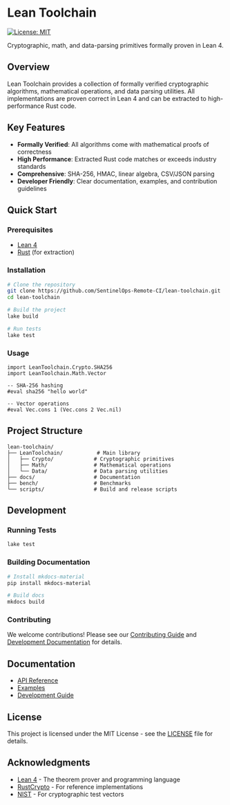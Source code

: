 # Lean Toolchain

[![License: MIT](https://img.shields.io/badge/License-MIT-yellow.svg)](https://opensource.org/licenses/MIT)

Cryptographic, math, and data-parsing primitives formally proven in Lean 4.

## Overview

Lean Toolchain provides a collection of formally verified cryptographic algorithms, mathematical operations, and data parsing utilities. All implementations are proven correct in Lean 4 and can be extracted to high-performance Rust code.

## Key Features

- **Formally Verified**: All algorithms come with mathematical proofs of correctness
- **High Performance**: Extracted Rust code matches or exceeds industry standards
- **Comprehensive**: SHA-256, HMAC, linear algebra, CSV/JSON parsing
- **Developer Friendly**: Clear documentation, examples, and contribution guidelines

## Quick Start

### Prerequisites

- [Lean 4](https://leanprover.github.io/lean4/doc/quickstart.html)
- [Rust](https://rustup.rs/) (for extraction)

### Installation

```bash
# Clone the repository
git clone https://github.com/SentinelOps-Remote-CI/lean-toolchain.git
cd lean-toolchain

# Build the project
lake build

# Run tests
lake test
```

### Usage

```lean
import LeanToolchain.Crypto.SHA256
import LeanToolchain.Math.Vector

-- SHA-256 hashing
#eval sha256 "hello world"

-- Vector operations
#eval Vec.cons 1 (Vec.cons 2 Vec.nil)
```

## Project Structure

```
lean-toolchain/
├── LeanToolchain/           # Main library
│   ├── Crypto/             # Cryptographic primitives
│   ├── Math/               # Mathematical operations
│   └── Data/               # Data parsing utilities
├── docs/                   # Documentation
├── bench/                  # Benchmarks
└── scripts/                # Build and release scripts
```

## Development

### Running Tests

```bash
lake test
```

### Building Documentation

```bash
# Install mkdocs-material
pip install mkdocs-material

# Build docs
mkdocs build
```

### Contributing

We welcome contributions! Please see our [Contributing Guide](CONTRIBUTING.md) and [Development Documentation](docs/development/contributing.md) for details.

## Documentation

- [API Reference](docs/api/)
- [Examples](docs/examples/)
- [Development Guide](docs/development/)

## License

This project is licensed under the MIT License - see the [LICENSE](LICENSE) file for details.

## Acknowledgments

- [Lean 4](https://leanprover.github.io/lean4/) - The theorem prover and programming language
- [RustCrypto](https://github.com/RustCrypto) - For reference implementations
- [NIST](https://www.nist.gov/) - For cryptographic test vectors
